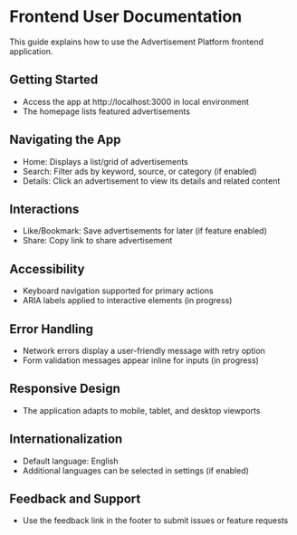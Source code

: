 # Frontend User Documentation

This guide explains how to use the Advertisement Platform frontend application.

## Getting Started
- Access the app at http://localhost:3000 in local environment
- The homepage lists featured advertisements

## Navigating the App
- Home: Displays a list/grid of advertisements
- Search: Filter ads by keyword, source, or category (if enabled)
- Details: Click an advertisement to view its details and related content

## Interactions
- Like/Bookmark: Save advertisements for later (if feature enabled)
- Share: Copy link to share advertisement

## Accessibility
- Keyboard navigation supported for primary actions
- ARIA labels applied to interactive elements (in progress)

## Error Handling
- Network errors display a user-friendly message with retry option
- Form validation messages appear inline for inputs (in progress)

## Responsive Design
- The application adapts to mobile, tablet, and desktop viewports

## Internationalization
- Default language: English
- Additional languages can be selected in settings (if enabled)

## Feedback and Support
- Use the feedback link in the footer to submit issues or feature requests
